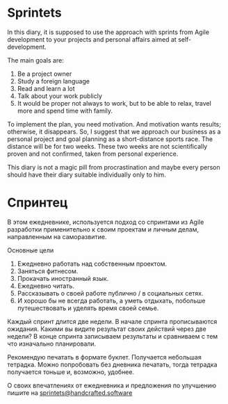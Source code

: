 # Sprintets

In this diary, it is supposed to use the approach with sprints from Agile development to your projects and personal affairs aimed at self-development.

The main goals are:

1. Be a project owner
2. Study a foreign language
3. Read and learn a lot
4. Talk about your work publicly
5. It would be proper not always to work, but to be able to relax, travel more and spend time with family.

To implement the plan, you need motivation. And motivation wants results; otherwise, it disappears. So, I suggest that we approach our business as a personal project and goal planning as a short-distance sports race. The distance will be for two weeks. These two weeks are not scientifically proven and not confirmed, taken from personal experience.

This diary is not a magic pill from procrastination and maybe every person should have their diary suitable individually only to him.


# Спринтец
В этом ежедневнике, используется подход со спринтами из Agile разработки применительно к своим проектам и личным делам, направленным на саморазвитие. 

Основные цели 
1. Ежедневно работать над собственным проектом.
2. Заняться фитнесом.
3. Прокачать иностранный язык.
4. Ежедневно читать. 
5. Рассказывать о своей работе публично / в социальных сетях. 
6. И хорошо бы не всегда работать, а уметь отдыхать, побольше путешествовать и уделять время своей семье.

Каждый спринт длится две недели. 
В начале спринта прописываются ожидания. Какими вы видите результат своих действий через две недели?
В конце спринта записываем результаты и сравниваем с тем что изначально планировали.

Рекомендую печатать в формате буклет. Получается небольшая тетрадка. Можно попробовать без дневника печатать, тогда тетрадка получается тоньше и, возможно, удобнее.

О своих впечатлениях от ежедневника и предложения по улучшению пишите на sprintets@handcrafted.software 

